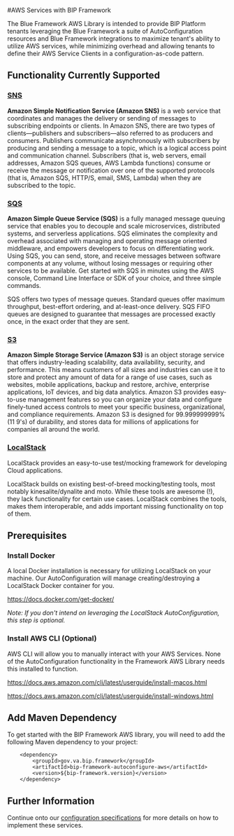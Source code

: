 #AWS Services with BIP Framework

The Blue Framework AWS Library is intended to provide BIP Platform tenants leveraging the Blue Framework a suite of AutoConfiguration resources and Blue Framework integrations to maximize tenant's ability to utilize AWS services, while minimizing overhead and allowing tenants to define their AWS Service Clients in a configuration-as-code pattern.

## Functionality Currently Supported

### [SNS](https://aws.amazon.com/sns/)
**Amazon Simple Notification Service (Amazon SNS)** is a web service that coordinates and manages the delivery or sending of messages to subscribing endpoints or clients. In Amazon SNS, there are two types of clients—publishers and subscribers—also referred to as producers and consumers. Publishers communicate asynchronously with subscribers by producing and sending a message to a topic, which is a logical access point and communication channel. Subscribers (that is, web servers, email addresses, Amazon SQS queues, AWS Lambda functions) consume or receive the message or notification over one of the supported protocols (that is, Amazon SQS, HTTP/S, email, SMS, Lambda) when they are subscribed to the topic.

### [SQS](https://aws.amazon.com/sqs/)

**Amazon Simple Queue Service (SQS)** is a fully managed message queuing service that enables you to decouple and scale microservices, distributed systems, and serverless applications. SQS eliminates the complexity and overhead associated with managing and operating message oriented middleware, and empowers developers to focus on differentiating work. Using SQS, you can send, store, and receive messages between software components at any volume, without losing messages or requiring other services to be available. Get started with SQS in minutes using the AWS console, Command Line Interface or SDK of your choice, and three simple commands.

SQS offers two types of message queues. Standard queues offer maximum throughput, best-effort ordering, and at-least-once delivery. SQS FIFO queues are designed to guarantee that messages are processed exactly once, in the exact order that they are sent.

### [S3](https://aws.amazon.com/s3/)

**Amazon Simple Storage Service (Amazon S3)** is an object storage service that offers industry-leading scalability, data availability, security, and performance. This means customers of all sizes and industries can use it to store and protect any amount of data for a range of use cases, such as websites, mobile applications, backup and restore, archive, enterprise applications, IoT devices, and big data analytics. Amazon S3 provides easy-to-use management features so you can organize your data and configure finely-tuned access controls to meet your specific business, organizational, and compliance requirements. Amazon S3 is designed for 99.999999999% (11 9's) of durability, and stores data for millions of applications for companies all around the world.

### [LocalStack](https://github.com/localstack/localstack)

LocalStack provides an easy-to-use test/mocking framework for developing Cloud applications.

LocalStack builds on existing best-of-breed mocking/testing tools, most notably kinesalite/dynalite and moto. While these tools are awesome (!), they lack functionality for certain use cases. LocalStack combines the tools, makes them interoperable, and adds important missing functionality on top of them.

## Prerequisites

### Install Docker

A local Docker installation is necessary for utilizing LocalStack on your machine. Our AutoConfiguration will manage creating/destroying a LocalStack Docker container for you.

https://docs.docker.com/get-docker/

_Note: If you don't intend on leveraging the LocalStack AutoConfiguration, this step is optional._

### Install AWS CLI (Optional)

AWS CLI will allow you to manually interact with your AWS Services. None of the AutoConfiguration functionality in the Framework AWS Library needs this installed to function.

https://docs.aws.amazon.com/cli/latest/userguide/install-macos.html

https://docs.aws.amazon.com/cli/latest/userguide/install-windows.html

## Add Maven Dependency

To get started with the BIP Framework AWS library, you will need to add the following Maven dependency to your project:

```
    <dependency>
        <groupId>gov.va.bip.framework</groupId>
        <artifactId>bip-framework-autoconfigure-aws</artifactId>
        <version>${bip-framework.version}</version>
    </dependency>
```

## Further Information

Continue onto our [configuration specifications](aws-services-configuration.md) for more details on how to implement these services. 


